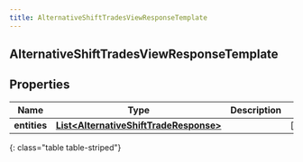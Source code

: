 ```yaml
---
title: AlternativeShiftTradesViewResponseTemplate
---
```

## AlternativeShiftTradesViewResponseTemplate


## Properties

| Name | Type | Description | Notes |
| ------------ | ------------- | ------------- | ------------- |
| **entities** | <!----><!---->[**List&lt;AlternativeShiftTradeResponse&gt;**](AlternativeShiftTradeResponse.html)<!----> |  |  [optional] |
{: class="table table-striped"}



